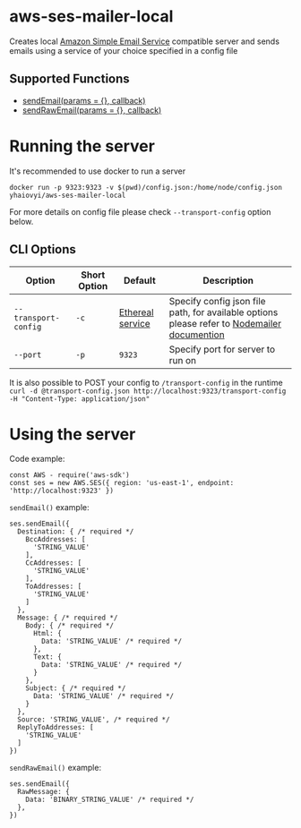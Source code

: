 # aws-ses-mailer-local

Creates local [Amazon Simple Email Service](https://aws.amazon.com/ses/) compatible server and sends emails using a service of your choice specified in a config file

## Supported Functions
  * [sendEmail(params = {}, callback)](https://docs.aws.amazon.com/AWSJavaScriptSDK/latest/AWS/SES.html#sendEmail-property)
  * [sendRawEmail(params = {}, callback)](https://docs.aws.amazon.com/AWSJavaScriptSDK/latest/AWS/SES.html#sendRawEmail-property)

# Running the server

It's recommended to use docker to run a server
```
docker run -p 9323:9323 -v $(pwd)/config.json:/home/node/config.json yhaiovyi/aws-ses-mailer-local
```
For more details on config file please check `--transport-config` option below.

## CLI Options

| Option  | Short Option | Default | Description |
| --- | --- | --- | --- | 
| `--transport-config` | `-c` | [Ethereal service](https://ethereal.email/) | Specify config json file path, for available options please refer to [Nodemailer documention](https://nodemailer.com/smtp/) |
| `--port` | `-p` | `9323` | Specify port for server to run on |

It is also possible to POST your config to `/transport-config` in the runtime `curl -d @transport-config.json http://localhost:9323/transport-config -H "Content-Type: application/json"`

# Using the server

Code example:

```
const AWS - require('aws-sdk')
const ses = new AWS.SES({ region: 'us-east-1', endpoint: 'http://localhost:9323' })
```

`sendEmail()` example:

```
ses.sendEmail({
  Destination: { /* required */
    BccAddresses: [
      'STRING_VALUE'
    ],
    CcAddresses: [
      'STRING_VALUE'
    ],
    ToAddresses: [
      'STRING_VALUE'
    ]
  },
  Message: { /* required */
    Body: { /* required */
      Html: {
        Data: 'STRING_VALUE' /* required */
      },
      Text: {
        Data: 'STRING_VALUE' /* required */
      }
    },
    Subject: { /* required */
      Data: 'STRING_VALUE' /* required */
    }
  },
  Source: 'STRING_VALUE', /* required */
  ReplyToAddresses: [
    'STRING_VALUE'
  ]
})
```

`sendRawEmail()` example:

```
ses.sendEmail({
  RawMessage: {
    Data: 'BINARY_STRING_VALUE' /* required */
  },
})
```